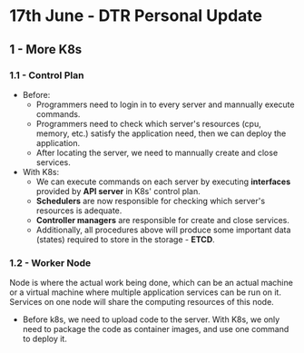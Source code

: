 # 17th June - DTR Personal Update
## 1 - More K8s

### 1.1 - Control Plan
- Before:
  - Programmers need to login in to every server and mannually execute commands.
  - Programmers need to check which server's resources (cpu, memory, etc.) satisfy the application need, then we can deploy the application.
  - After locating the server, we need to mannually create and close services.
- With K8s:
  - We can execute commands on each server by executing **interfaces** provided by **API server** in K8s' control plan.
  - **Schedulers** are now responsible for checking which server's resources is adequate.
  - **Controller managers** are responsible for create and close services.
  - Additionally, all procedures above will produce some important data (states) required to store in the storage - **ETCD**.
 
### 1.2 - Worker Node
Node is where the actual work being done, which can be an actual machine or a virtual machine where multiple application services can be run on it. Services on one node will share the computing resources of this node.
- Before k8s, we need to upload code to the server. With K8s, we only need to package the code as container images, and use one command to deploy it.
